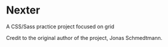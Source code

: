 # Nexter

A CSS/Sass practice project focused on grid

Credit to the original author of the project, Jonas Schmedtmann.
